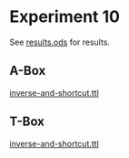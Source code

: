 # Experiment 10

See [results.ods](../results.ods) for results.

## A-Box

[inverse-and-shortcut.ttl](../../knowledgegraph/a-box/inverse-and-shortcut.ttl)

## T-Box

[inverse-and-shortcut.ttl](../../knowledgegraph/t-box/inverse-and-shortcut.ttl)
